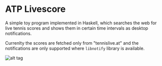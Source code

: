 # ATP Livescore

A simple toy program implemented in Haskell, which searches the web
for live tennis scores and shows them in certain time intervals
as desktop notifications.

Currenlty the scores are fetched only from "tennislive.at" and the
notifications are only supported where `libnotify` library is available.

![alt tag](https://raw.github.com/bmktuwien/atp-livescrore/res/screenshot.png)
